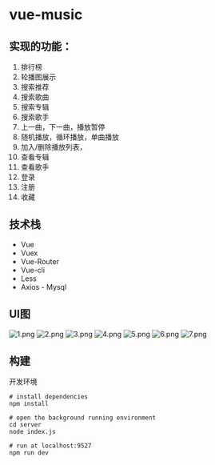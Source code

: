 # vue-music

## 实现的功能：
1. 排行榜
2. 轮播图展示
3. 搜索推荐
4. 搜索歌曲
5. 搜索专辑
6. 搜索歌手
7. 上一曲，下一曲，播放暂停
8. 随机播放，循环播放，单曲播放
9. 加入/删除播放列表，
10. 查看专辑
11. 查看歌手
12. 登录
13. 注册
14. 收藏
 
## 技术栈
- Vue
- Vuex
- Vue-Router
- Vue-cli
- Less
- Axios
- Mysql
 
## UI图

![1.png](./src/assets/images/1.png)    ![2.png](./src/assets/images/2.png)
![3.png](./src/assets/images/3.png)    ![4.png](./src/assets/images/4.png)
![5.png](./src/assets/images/5.png)    ![6.png](./src/assets/images/6.png)
![7.png](./src/assets/images/7.png)
 
## 构建

开发环境
```
# install dependencies
npm install

# open the background running environment
cd server
node index.js

# run at localhost:9527
npm run dev
```
